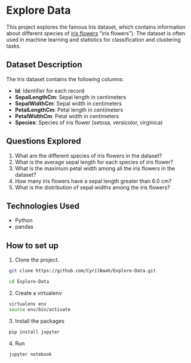 # Explore Data

This project explores the famous Iris dataset, which contains information about different species of [iris flowers](https://www.kaggle.com/datasets/uciml/iris) "iris flowers"). The dataset is often used in machine learning and statistics for classification and clustering tasks.

## Dataset Description

The Iris dataset contains the following columns:

- **Id**: Identifier for each record
- **SepalLengthCm**: Sepal length in centimeters
- **SepalWidthCm**: Sepal width in centimeters
- **PetalLengthCm**: Petal length in centimeters
- **PetalWidthCm**: Petal width in centimeters
- **Species**: Species of iris flower (setosa, versicolor, virginica)

## Questions Explored

1. What are the different species of iris flowers in the dataset?
2. What is the average sepal length for each species of iris flower?
3. What is the maximum petal width among all the iris flowers in the dataset?
4. How many iris flowers have a sepal length greater than 6.0 cm?
5. What is the distribution of sepal widths among the iris flowers?

## Technologies Used

- Python
- pandas

## How to set up 
1. Clone the project.
```sh
 git clone https://github.com/CyrilBaah/Explore-Data.git
```
```sh
 cd Explore-Data
```
2. Create a virtualenv
```sh
 virtualenv env
 source env/bin/activate
```
3. Install the packages
```sh
 pip install jupyter
```
4. Run
```sh
 jupyter notebook
```
